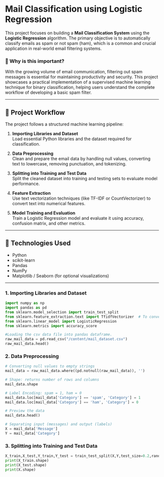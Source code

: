 # Mail Classification using Logistic Regression

This project focuses on building a **Mail Classification System** using the **Logistic Regression** algorithm. The primary objective is to automatically classify emails as spam or not spam (ham), which is a common and crucial application in real-world email filtering systems.

### 📌 Why is this important?

With the growing volume of email communication, filtering out spam messages is essential for maintaining productivity and security. This project showcases a practical implementation of a supervised machine learning technique for binary classification, helping users understand the complete workflow of developing a basic spam filter.

---

## 🚀 Project Workflow

The project follows a structured machine learning pipeline:

1. **Importing Libraries and Dataset**  
   Load essential Python libraries and the dataset required for classification.

2. **Data Preprocessing**  
   Clean and prepare the email data by handling null values, converting text to lowercase, removing punctuation, and tokenizing.

3. **Splitting into Training and Test Data**  
   Split the cleaned dataset into training and testing sets to evaluate model performance.

4. **Feature Extraction**  
   Use text vectorization techniques (like TF-IDF or CountVectorizer) to convert text into numerical features.

5. **Model Training and Evaluation**  
   Train a Logistic Regression model and evaluate it using accuracy, confusion matrix, and other metrics.

---

## 🔧 Technologies Used

- Python
- scikit-learn
- Pandas
- NumPy
- Matplotlib / Seaborn (for optional visualizations)

---
### 1. Importing Libraries and Dataset

```python
import numpy as np
import pandas as pd
from sklearn.model_selection import train_test_split
from sklearn.feature_extraction.text import TfidfVectorizer  # To convert our text to numerical vectors
from sklearn.linear_model import LogisticRegression
from sklearn.metrics import accuracy_score

#Loading the csv data file into pandas dataframe.
raw_mail_data = pd.read_csv("/content/mail_dataset.csv")
raw_mail_data.head()
```

### 2. Data Preprocessing
```python
# Converting null values to empty strings
mail_data = raw_mail_data.where((pd.notnull(raw_mail_data)), '')

# Shape: returns number of rows and columns
mail_data.shape

# Label Encoding: spam = 1, ham = 0
mail_data.loc[mail_data['Category'] == 'spam', 'Category'] = 1
mail_data.loc[mail_data['Category'] == 'ham', 'Category'] = 0

# Preview the data
mail_data.head()

# Separating input (messages) and output (labels)
X = mail_data['Message']
Y = mail_data['Category']
```
### 3. Splitting into Training and Test Data
```python
X_train,X_test,Y_train,Y_test = train_test_split(X,Y,test_size=0.2,random_state=3)
print(X_train.shape)
print(X_test.shape)
print(X.shape)
```
